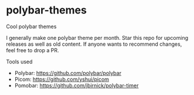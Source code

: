 # polybar-themes

Cool polybar themes

I generally make one polybar theme per month. Star this repo for upcoming releases as well as old content.
If anyone wants to recommend changes, feel free to drop a PR.

Tools used

- Polybar: https://github.com/polybar/polybar
- Picom: https://github.com/yshui/picom
- Pomobar: https://github.com/jbirnick/polybar-timer
